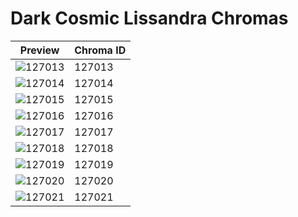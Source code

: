 # Dark Cosmic Lissandra Chromas

| Preview | Chroma ID |
|---------|-----------|
| ![127013](https://raw.communitydragon.org/latest/plugins/rcp-be-lol-game-data/global/default/v1/champion-chroma-images/127/127013.png) | 127013 |
| ![127014](https://raw.communitydragon.org/latest/plugins/rcp-be-lol-game-data/global/default/v1/champion-chroma-images/127/127014.png) | 127014 |
| ![127015](https://raw.communitydragon.org/latest/plugins/rcp-be-lol-game-data/global/default/v1/champion-chroma-images/127/127015.png) | 127015 |
| ![127016](https://raw.communitydragon.org/latest/plugins/rcp-be-lol-game-data/global/default/v1/champion-chroma-images/127/127016.png) | 127016 |
| ![127017](https://raw.communitydragon.org/latest/plugins/rcp-be-lol-game-data/global/default/v1/champion-chroma-images/127/127017.png) | 127017 |
| ![127018](https://raw.communitydragon.org/latest/plugins/rcp-be-lol-game-data/global/default/v1/champion-chroma-images/127/127018.png) | 127018 |
| ![127019](https://raw.communitydragon.org/latest/plugins/rcp-be-lol-game-data/global/default/v1/champion-chroma-images/127/127019.png) | 127019 |
| ![127020](https://raw.communitydragon.org/latest/plugins/rcp-be-lol-game-data/global/default/v1/champion-chroma-images/127/127020.png) | 127020 |
| ![127021](https://raw.communitydragon.org/latest/plugins/rcp-be-lol-game-data/global/default/v1/champion-chroma-images/127/127021.png) | 127021 |